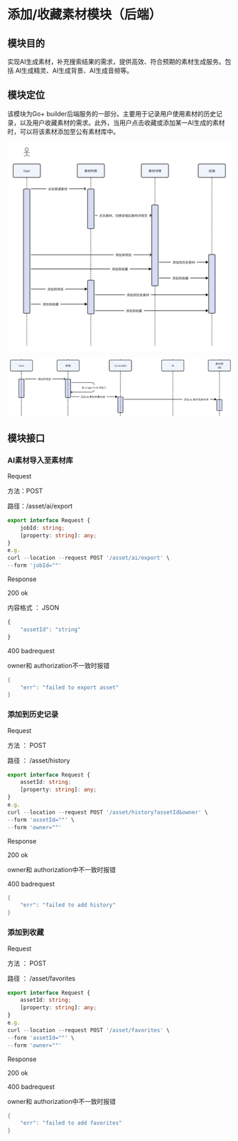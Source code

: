 # 添加/收藏素材模块（后端）

## 模块目的

实现AI生成素材，补充搜索结果的需求，提供高效、符合预期的素材生成服务。包括 AI生成精灵、AI生成背景、AI生成音频等。

## 模块定位

该模块为Go+ builder后端服务的一部分。主要用于记录用户使用素材的历史记录，以及用户收藏素材的需求。此外，当用户点击收藏或添加某一AI生成的素材时，可以将该素材添加至公有素材库中。


![img](./assets/(null)-20240725144730961.png)

![img](./assets/(null)-20240725144730919.png)

## 模块接口

### AI素材导入至素材库

Request 

方法：POST

路径：/asset/ai/export

```TypeScript
export interface Request {
    jobId: string;
    [property: string]: any;
}
e.g.
curl --location --request POST '/asset/ai/export' \
--form 'jobId=""'
```

Response

200 ok

内容格式 ： JSON

```TypeScript
{
    "assetId": "string"
}
```

400 badrequest

owner和 authorization不一致时报错

```Go
{
    "err": "failed to export asset"
}
```

### 添加到历史记录

Request

方法 ： POST

路径 ： /asset/history

```TypeScript
export interface Request {
    assetId: string;
    [property: string]: any;
}
e.g.
curl --location --request POST '/asset/history?assetId&owner' \
--form 'assetId=""' \
--form 'owner=""'
```

Response

200 ok

owner和 authorization中不一致时报错

400 badrequest

```Go
{
    "err": "failed to add history"
}
```

### 添加到收藏

Request

方法 ： POST

路径 ： /asset/favorites

```TypeScript
export interface Request {
    assetId: string;
    [property: string]: any;
}
e.g.
curl --location --request POST '/asset/favorites' \
--form 'assetId=""' \
--form 'owner=""'
```

Response

200 ok

400 badrequest

owner和 authorization中不一致时报错

```Go
{
    "err": "failed to add favorites"
}
```